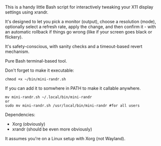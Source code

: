 This is a handy little Bash script for interactively tweaking your X11 display settings using xrandr. 

It's designed to let you pick a monitor (output), choose a resolution (mode), optionally select a refresh rate, apply the change, and then confirm it - with an automatic rollback if things go wrong (like if your screen goes black or flickery).

It's safety-conscious, with sanity checks and a timeout-based revert mechanism. 

Pure Bash terminal-based tool. 

Don't forget to make it executable:
```
chmod +x ~/bin/mini-randr.sh
```

If you can add it to somwhere in PATH to make it callable anywhere.
```
mv mini-randr.sh ~/.local/bin/mini-randr
or
sudo mv mini-randr.sh /usr/local/bin/mini-randr #for all users
```


Dependencies:
 - Xorg (obviously)
 - xrandr (should be even more obviously)

It assumes you're on a Linux setup with Xorg (not Wayland).
